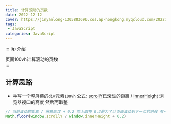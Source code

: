 ```yaml
---
title: 计算滚动的页数
date: 2022-12-12
cover: https://jinyanlong-1305883696.cos.ap-hongkong.myqcloud.com/202212121717372.jpg
tags:
 - JavaScript
categories: JavaScript
---
```


::: tip 介绍

页面100vh计算滚动的页数<br>
:::

<!-- more -->

## 计算思路

* 手写一个整屏幕的`div`元素`100vh` 公式: [scrollY](https://developer.mozilla.org/zh-CN/docs/Web/API/Window/scrollY)已滚动的距离 / [innerHeight](https://developer.mozilla.org/zh-CN/docs/Web/API/Window/innerHeight) 浏览器视口的高度 然后再取整

```js
// 当前滚动的距离 / 屏幕高度 + 0.2 向上取整 0.2是为了让页面滚动到下一页的时候 有一点点的偏移量
Math.floor(window.scrollY / window.innerHeight + 0.2)
```

